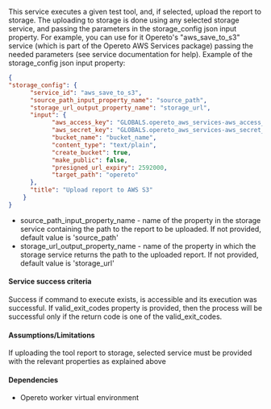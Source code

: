 This service executes a given test tool, and, if selected, upload the report to storage.
The uploading to storage is done using any selected storage service, and passing the parameters in the storage_config json input property.
For example, you can use for it Opereto's "aws_save_to_s3" service (which is part of the Opereto AWS Services package) passing the needed parameters (see service documentation for help).
Example of the storage_config json input property:
```json
{
"storage_config": {
      "service_id": "aws_save_to_s3",
      "source_path_input_property_name": "source_path",
      "storage_url_output_property_name": "storage_url",
      "input": {
            "aws_access_key": "GLOBALS.opereto_aws_services-aws_access_key",
            "aws_secret_key": "GLOBALS.opereto_aws_services-aws_secret_key",
            "bucket_name": "bucket_name",
            "content_type": "text/plain",
            "create_bucket": true,
            "make_public": false,
            "presigned_url_expiry": 2592000,
            "target_path": "opereto"
      },
      "title": "Upload report to AWS S3"
    }
}
```
* source_path_input_property_name - name of the property in the storage service containing the path to the report to be uploaded. If not provided, default value is 'source_path'
* storage_url_output_property_name - name of the property in which the storage service returns the path to the uploaded report. If not provided, default value is 'storage_url'

#### Service success criteria
Success if command to execute exists, is accessible and its execution was successful.
If valid_exit_codes property is provided, then the process will be successful only if the return code is one of the valid_exit_codes.

#### Assumptions/Limitations
If uploading the tool report to storage, selected service must be provided with the relevant properties as explained above

#### Dependencies
* Opereto worker virtual environment